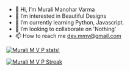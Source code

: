 - 👋 Hi, I’m Murali Manohar Varma
- 👀 I’m interested in Beautiful Designs
- 🌱 I’m currently learning Python, Javascript.
- 💞️ I’m looking to collaborate on 'Nothing'
- 📫 How to reach me dev.mmv@gmail.com

[![Murali M V P stats!](https://github-readme-stats.vercel.app/api?username=mmv-dev&show_icons=True&theme=radical)](https://github.com/mmv-dev) 


[![Murali M V P Streak](https://github-readme-streak-stats.herokuapp.com?user=mmv-dev&theme=nightowl)](https://git.io/streak-stats)

<!---
mmv-dev/mmv-dev is a ✨ special ✨ repository because its `README.md` (this file) appears on your GitHub profile.
You can click the Preview link to take a look at your changes.
--->
